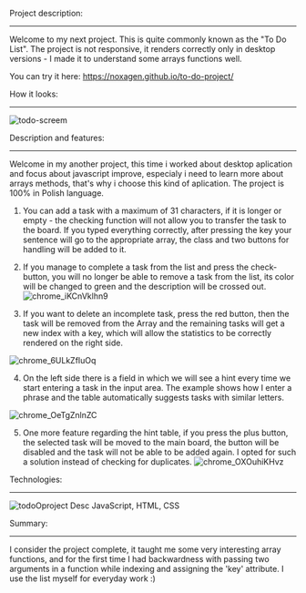 Project description:
___________
Welcome to my next project. This is quite commonly known as the "To Do List". The project is not responsive, it renders correctly only in desktop versions - I made it to understand some arrays functions well.

You can try it here: https://noxagen.github.io/to-do-project/

How it looks:
_______________
![todo-screem](https://user-images.githubusercontent.com/87094041/171009732-7aa7baf3-f1b3-4f27-ad93-d2ab66f944df.jpg)

Description and features:
_______________

Welcome in my another project, this time i worked about desktop aplication and focus about javascript improve, especialy i need to learn more
about arrays methods, that's why i choose this kind of aplication. The project is 100% in Polish language.

1. You can add a task with a maximum of 31 characters, if it is longer or empty - the checking function will not allow you to transfer the task to the board. If you typed everything correctly, after pressing the key your sentence will go to the appropriate array, the class and two buttons for handling will be added to it.

2. If you manage to complete a task from the list and press the check-button, you will no longer be able to remove a task from the list, its color will be changed to green and the description will be crossed out.
![chrome_iKCnVklhn9](https://user-images.githubusercontent.com/87094041/187405715-0555f049-845e-44a7-b3a0-8e37d3b0c68c.png)

3. If you want to delete an incomplete task, press the red button, then the task will be removed from the Array and the remaining tasks will get a new index with a key, which will allow the statistics to be correctly rendered on the right side.

![chrome_6ULkZfIuOq](https://user-images.githubusercontent.com/87094041/187407567-6d701d00-29f1-4440-b35e-91cf2ffa5dfa.png)


4. On the left side there is a field in which we will see a hint every time we start entering a task in the input area. The example shows how I enter a phrase and the table automatically suggests tasks with similar letters.

![chrome_OeTgZnlnZC](https://user-images.githubusercontent.com/87094041/187407505-a8285810-4d28-42c8-9ac2-3fcafd04cc66.png)

5. One more feature regarding the hint table, if you press the plus button, the selected task will be moved to the main board, the button will be disabled and the task will not be able to be added again. I opted for such a solution instead of checking for duplicates.
![chrome_OXOuhiKHvz](https://user-images.githubusercontent.com/87094041/187414085-4499af54-3ee3-412d-95ee-1f7692d25a8d.png)

Technologies:
_______________
![todoOproject Desc](https://user-images.githubusercontent.com/87094041/187405388-c26966e9-cb29-4d41-bb73-a03a13d42b1a.png)
JavaScript, HTML, CSS

Summary:
_______________
I consider the project complete, it taught me some very interesting array functions, and for the first time I had backwardness with passing two arguments in a function while indexing and assigning the 'key' attribute. I use the list myself for everyday work :)
